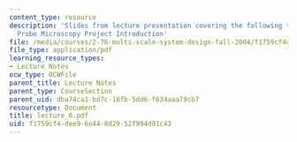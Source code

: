 ```yaml
---
content_type: resource
description: 'Slides from lecture presentation covering the following topics: Scanning
  Probe Microscopy Project Introduction'
file: /media/courses/2-76-multi-scale-system-design-fall-2004/f1759cf4dee96e448d2952f994d91c43_lecture_6.pdf
file_type: application/pdf
learning_resource_types:
- Lecture Notes
ocw_type: OCWFile
parent_title: Lecture Notes
parent_type: CourseSection
parent_uid: dba74ca1-bd7c-18fb-5dd6-f634aaa79cb7
resourcetype: Document
title: lecture_6.pdf
uid: f1759cf4-dee9-6e44-8d29-52f994d91c43
---
```

